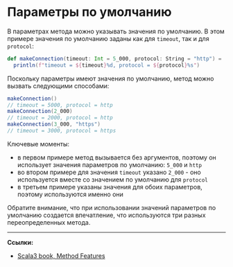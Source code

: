 # Параметры по умолчанию

В параметрах метода можно указывать значения по умолчанию. 
В этом примере значения по умолчанию заданы как для `timeout`, так и для `protocol`:

```scala
def makeConnection(timeout: Int = 5_000, protocol: String = "http") =
  println(f"timeout = ${timeout}%d, protocol = ${protocol}%s")
```

Поскольку параметры имеют значения по умолчанию, метод можно вызвать следующими способами:

```scala
makeConnection()                
// timeout = 5000, protocol = http                
makeConnection(2_000)          
// timeout = 2000, protocol = http          
makeConnection(3_000, "https")
// timeout = 3000, protocol = https
```

Ключевые моменты:
- в первом примере метод вызывается без аргументов, 
поэтому он использует значения параметров по умолчанию: `5_000` и `http`
- во втором примере для значения `timeout` указано `2_000` -
оно используется вместе со значением по умолчанию для `protocol`
- в третьем примере указаны значения для обоих параметров, поэтому используются именно они

Обратите внимание, что при использовании значений параметров по умолчанию создается впечатление, 
что используются три разных переопределенных метода.


---

**Ссылки:**

- [Scala3 book, Method Features](https://docs.scala-lang.org/scala3/book/methods-most.html)

